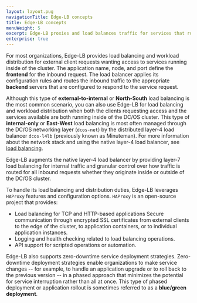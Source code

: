```yaml
---
layout: layout.pug
navigationTitle: Edge-LB concepts
title: Edge-LB concepts
menuWeight: 5
excerpt: Edge-LB proxies and load balances traffic for services that run on DC/OS Enterprise clusters
enterprise: true
---
```

For most organizations, Edge-LB provides load balancing and workload distribution for external client requests wanting access to services running inside of the cluster. The application name, node, and port define the **frontend** for the inbound request. The load balancer applies its configuration rules and routes the inbound traffic to the appropriate **backend** servers that are configured to respond to the service request.

Although this type of **external-to-internal** or **North-South** load balancing is the most common scenario, you can also use Edge-LB for load balancing and workload distribution when both the clients requesting access and the services available are both running inside of the DC/OS cluster. This type of **internal-only** or **East-West** load balancing is most often managed through the DC/OS networking layer (`dcos-net`) by the distributed layer-4 load balancer `dcos-l4lb` (previously known as Minuteman). For more information about the network stack and using the native layer-4 load balancer, see [load balancing](/1.13/networking/#load-balancing).

Edge-LB augments the native layer-4 load balancer by providing layer-7 load balancing for internal traffic and granular control over how traffic is routed for all inbound requests whether they originate inside or outside of the DC/OS cluster.

To handle its load balancing and distribution duties, Edge-LB leverages `HAProxy` features and configuration options. `HAProxy` is an open-source project that provides:
- Load balancing for TCP and HTTP-based applications
Secure communication through encrypted SSL certificates from external clients to the edge of the cluster, to application containers, or to individual application instances.
- Logging and health checking related to load balancing operations. 
- API support for scripted operations or automation.

Edge-LB also supports zero-downtime service deployment strategies. Zero-downtime deployment strategies enable organizations to make service changes -- for example, to handle an application upgrade or to roll back to the previous version -- in a phased approach that minimizes the potential for service interruption rather than all at once. This type of phased deployment or application rollout is sometimes referred to as a **blue/green deployment**.

<!--One of the most important ways you can manage cluster operations is through efficient load balancing of access requests and workload processing. Load balancing improves the performance, reliability, and network efficiency for web-nased properties, applications, databases, and other services by distributing workload across multiple servers.

Without load balancing, users or clients attempting to access a service can be blocked by server failures, network downtime, system overload, or too many simultaneous processing requests. You can mitigate these potential problems by introducing a load balancer and additional nodes on the backend to handle the demand. 

Conceptually, the load balancer provides a network communication layer for distributing client requests to applications. The load balancer is configured to accept the inbound requests for access to application services. The application name, node, and port define the **frontend** for the inbound request. The load balancer routes the inbound traffic to the appropriate **backend** servers that are configured to respond to the service request.

